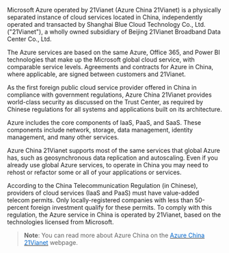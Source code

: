 
Microsoft Azure operated by 21Vianet (Azure China 21Vianet) is a physically separated instance of cloud services located in China, independently operated and transacted by Shanghai Blue Cloud Technology Co., Ltd. ("21Vianet"), a wholly owned subsidiary of Beijing 21Vianet Broadband Data Center Co., Ltd. 

The Azure services are based on the same Azure, Office 365, and Power BI technologies that make up the Microsoft global cloud service, with comparable service levels. Agreements and contracts for Azure in China, where applicable, are signed between customers and 21Vianet.

As the first foreign public cloud service provider offered in China in compliance with government regulations, Azure China 21Vianet provides world-class security as discussed on the Trust Center, as required by Chinese regulations for all systems and applications built on its architecture. 

Azure includes the core components of IaaS, PaaS, and SaaS. These components include network, storage, data management, identity management, and many other services.

Azure China 21Vianet supports most of the same services that global Azure has, such as geosynchronous data replication and autoscaling. Even if you already use global Azure services, to operate in China you may need to rehost or refactor some or all of your applications or services. 

According to the China Telecommunication Regulation (in Chinese), providers of cloud services (IaaS and PaaS) must have value-added telecom permits. Only locally-registered companies with less than 50-percent foreign investment qualify for these permits. To comply with this regulation, the Azure service in China is operated by 21Vianet, based on the technologies licensed from Microsoft. 






> **Note**: You can read more about Azure China on the <a href="https://docs.microsoft.com/en-us/azure/china/" target="_blank"><span style="color: #0066cc;" color="#0066cc">Azure China 21Vianet</span></a> webpage.